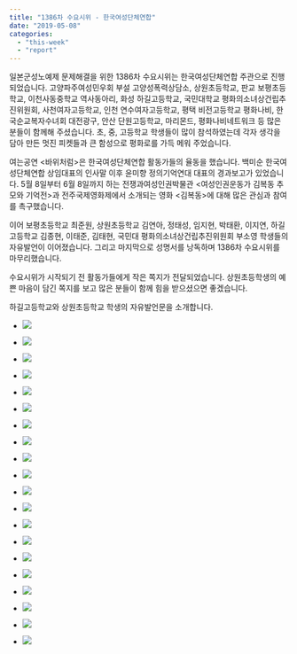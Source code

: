 ```yaml
---
title: "1386차 수요시위 - 한국여성단체연합"
date: "2019-05-08"
categories: 
  - "this-week"
  - "report"
---
```


일본군성노예제 문제해결을 위한 1386차 수요시위는 한국여성단체연합 주관으로 진행되었습니다. 고양파주여성민우회 부설 고양성폭력상담소, 상원초등학교, 판교 보평초등학교, 이천사동중학교 역사동아리, 화성 하길고등학교, 국민대학교 평화의소녀상건립추진위원회, 사천여자고등학교, 인천 연수여자고등학교, 평택 비전고등학교 평화나비, 한국순교복자수녀회 대전광구, 안산 단원고등학교, 마리몬드, 평화나비네트워크 등 많은 분들이 함께해 주셨습니다. 초, 중, 고등학교 학생들이 많이 참석하였는데 각자 생각을 담아 만든 멋진 피켓들과 큰 함성으로 평화로를 가득 메워 주었습니다.

여는공연 <바위처럼>은 한국여성단체연합 활동가들의 율동을 했습니다. 백미순 한국여성단체연합 상임대표의 인사말 이후 윤미향 정의기억연대 대표의 경과보고가 있었습니다. 5월 8일부터 6월 8일까지 하는 전쟁과여성인권박물관 <여성인권운동가 김복동 추모와 기억전>과 전주국제영화제에서 소개되는 영화 <김복동>에 대해 많은 관심과 참여를 촉구했습니다.

이어 보평초등학교 최준원, 상원초등학교 김연아, 정태성, 임지현, 박태환, 이지연, 하길고등학교 김종현, 이태준, 김태현, 국민대 평화의소녀상건립추진위원회 부소영 학생들의 자유발언이 이어졌습니다. 그리고 마지막으로 성명서를 낭독하며 1386차 수요시위를 마무리했습니다.

수요시위가 시작되기 전 활동가들에게 작은 쪽지가 전달되었습니다. 상원초등학생의 예쁜 마음이 담긴 쪽지를 보고 많은 분들이 함께 힘을 받으셨으면 좋겠습니다.

하길고등학교와 상원초등학교 학생의 자유발언문을 소개합니다.

- ![](https://r2.womenandwar.net/2019/05/IMGP6613-1024x680.jpg)
    
- ![](https://r2.womenandwar.net/2019/05/IMGP6617-1024x680.jpg)
    
- ![](https://r2.womenandwar.net/2019/05/IMGP6618-1024x680.jpg)
    
- ![](https://r2.womenandwar.net/2019/05/IMGP6626-1024x680.jpg)
    
- ![](https://r2.womenandwar.net/2019/05/IMGP6630-1024x680.jpg)
    
- ![](https://r2.womenandwar.net/2019/05/IMGP6632-1024x680.jpg)
    
- ![](https://r2.womenandwar.net/2019/05/IMGP6640-1024x680.jpg)
    
- ![](https://r2.womenandwar.net/2019/05/IMGP6642-1024x680.jpg)
    
- ![](https://r2.womenandwar.net/2019/05/IMGP6644-1024x680.jpg)
    
- ![](https://r2.womenandwar.net/2019/05/IMGP6648-1024x680.jpg)
    
- ![](https://r2.womenandwar.net/2019/05/IMGP6649-1024x680.jpg)
    
- ![](https://r2.womenandwar.net/2019/05/IMGP6651-1024x680.jpg)
    
- ![](https://r2.womenandwar.net/2019/05/IMGP6654-1024x680.jpg)
    
- ![](https://r2.womenandwar.net/2019/05/IMGP6661-1024x680.jpg)
    
- ![](https://r2.womenandwar.net/2019/05/IMGP6663-1024x680.jpg)
    
- ![](https://r2.womenandwar.net/2019/05/IMGP6667-1024x680.jpg)
    
- ![](https://r2.womenandwar.net/2019/05/photo_2019-05-10_10-51-41-768x1024.jpg)
    
- ![](https://r2.womenandwar.net/2019/05/S28BW-419051010390_0001-724x1024.jpg)
    
- ![](https://r2.womenandwar.net/2019/05/S28BW-419051010390_0002-724x1024.jpg)
    
- ![](https://r2.womenandwar.net/2019/05/연설문_하길고001-1-724x1024.jpg)
